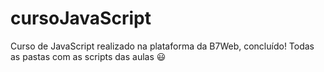 # cursoJavaScript

Curso de JavaScript realizado na plataforma da B7Web, concluído! 
Todas as pastas com as scripts das aulas 
😃
